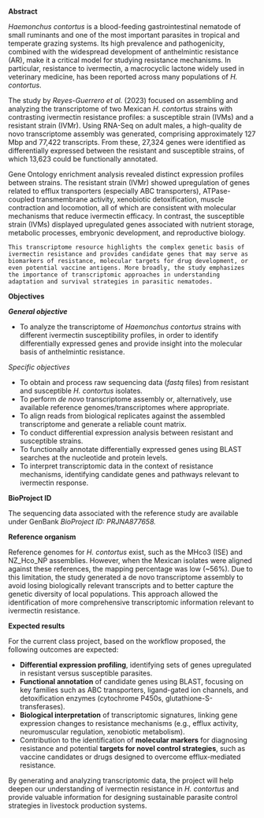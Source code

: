 **Abstract**

*Haemonchus contortus* is a blood-feeding gastrointestinal nematode of small ruminants and one of the most important parasites in tropical and temperate grazing systems. Its high prevalence and pathogenicity, combined with the widespread development of anthelmintic resistance (AR), make it a critical model for studying resistance mechanisms. In particular, resistance to ivermectin, a macrocyclic lactone widely used in veterinary medicine, has been reported across many populations of *H. contortus*.

The study by *Reyes-Guerrero et al.* (2023) focused on assembling and analyzing the transcriptome of two Mexican *H. contortus* strains with contrasting ivermectin resistance profiles: a susceptible strain (IVMs) and a resistant strain (IVMr). Using RNA-Seq on adult males, a high-quality de novo transcriptome assembly was generated, comprising approximately 127 Mbp and 77,422 transcripts. From these, 27,324 genes were identified as differentially expressed between the resistant and susceptible strains, of which 13,623 could be functionally annotated.

Gene Ontology enrichment analysis revealed distinct expression profiles between strains. The resistant strain (IVMr) showed upregulation of genes related to efflux transporters (especially ABC transporters), ATPase-coupled transmembrane activity, xenobiotic detoxification, muscle contraction and locomotion, all of which are consistent with molecular mechanisms that reduce ivermectin efficacy. In contrast, the susceptible strain (IVMs) displayed upregulated genes associated with nutrient storage, metabolic processes, embryonic development, and reproductive biology.

 	This transcriptome resource highlights the complex genetic basis of ivermectin resistance and provides candidate genes that may serve as biomarkers of resistance, molecular targets for drug development, or even potential vaccine antigens. More broadly, the study emphasizes the importance of transcriptomic approaches in understanding adaptation and survival strategies in parasitic nematodes.

**Objectives**

***General objective***

* To  analyze the transcriptome of *Haemonchus contortus* strains with different ivermectin susceptibility profiles, in order to identify differentially expressed genes and provide insight into the molecular basis of anthelmintic resistance.

*Specific objectives*

* To obtain and process raw sequencing data (*fastq* files) from resistant and susceptible *H. contortus* isolates.  
* To perform *de novo* transcriptome assembly or, alternatively, use available reference genomes/transcriptomes where appropriate.  
* To align reads from biological replicates against the assembled transcriptome and generate a reliable count matrix.  
* To conduct differential expression analysis between resistant and susceptible strains.  
* To functionally annotate differentially expressed genes using BLAST searches at the nucleotide and protein levels.  
* To interpret transcriptomic data in the context of resistance mechanisms, identifying candidate genes and pathways relevant to ivermectin response.

**BioProject ID**

The sequencing data associated with the reference study are available under GenBank *BioProject ID: PRJNA877658.*

**Reference organism**

Reference genomes for *H. contortus* exist, such as the MHco3 (ISE) and NZ\_Hco\_NP assemblies. However, when the Mexican isolates were aligned against these references, the mapping percentage was low (\~56%). Due to this limitation, the study generated a de novo transcriptome assembly to avoid losing biologically relevant transcripts and to better capture the genetic diversity of local populations. This approach allowed the identification of more comprehensive transcriptomic information relevant to ivermectin resistance.

**Expected results**

For the current class project, based on the workflow proposed, the following outcomes are expected:
  
* **Differential expression profiling**, identifying sets of genes upregulated in resistant versus susceptible parasites.  
* **Functional annotation** of candidate genes using BLAST, focusing on key families such as ABC transporters, ligand-gated ion channels, and detoxification enzymes (cytochrome P450s, glutathione-S-transferases).  
* **Biological interpretation** of transcriptomic signatures, linking gene expression changes to resistance mechanisms (e.g., efflux activity, neuromuscular regulation, xenobiotic metabolism).  
* Contribution to the identification of **molecular markers** for diagnosing resistance and potential **targets for novel control strategies**, such as vaccine candidates or drugs designed to overcome efflux-mediated resistance.

By generating and analyzing transcriptomic data, the project will help deepen our understanding of ivermectin resistance in *H. contortus* and provide valuable information for designing sustainable parasite control strategies in livestock production systems.
